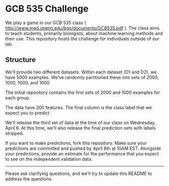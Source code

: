 # GCB 535 Challenge
We play a game in our GCB 535 class ( http://www.med.upenn.edu/bgs/documents/GCB535.pdf ). The class aims to teach students, primarily biologists, about machine learning methods and their use. This repository hosts the challenge for individuals outside of our lab.

## Structure

We'll provide two different datasets. Within each dataset (D1 and D2), we have 5000 examples. We've randomly partitioned these into sets of 2000, 1000, 1000, and 1000.

The initial repository contains the first sets of 2000 and 1000 examples for each group.

The data have 200 features. The final column is the class label that we expect you to predict.

We'll release the third set of data at the time of our class on Wednesday, April 6. At this time, we'll also release the final prediction sets with labels stripped.

If you want to make predictions, fork this repository. Make sure your predictions are committed and pushed by April 8th at 10AM EST. Alongside your predictions, provide an estimate for the performance that you expect to see on the independent validation data.

----

Please ask clarifying questions, and we'll try to update this README to address the questions.
